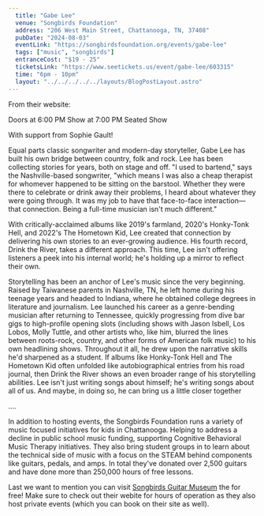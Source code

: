 ```yaml
---
  title: "Gabe Lee"
  venue: "Songbirds Foundation"
  address: "206 West Main Street, Chattanooga, TN, 37408"
  pubDate: "2024-08-03"
  eventLink: "https://songbirdsfoundation.org/events/gabe-lee"
  tags: ["music", "songbirds"]
  entranceCost: "$19 - 25"
  ticketsLink: "https://www.seetickets.us/event/gabe-lee/603315"
  time: "6pm - 10pm"
  layout: "../../../../../layouts/BlogPostLayout.astro"
---
```


From their website:

Doors at 6:00 PM
Show at 7:00 PM
Seated Show

With support from Sophie Gault!

Equal parts classic songwriter and modern-day storyteller, Gabe Lee has built his own bridge between country, folk and rock. Lee has been collecting stories for years, both on stage and off. "I used to bartend," says the Nashville-based songwriter, "which means I was also a cheap therapist for whomever happened to be sitting on the barstool. Whether they were there to celebrate or drink away their problems, I heard about whatever they were going through. It was my job to have that face-to-face interaction—that connection. Being a full-time musician isn't much different."

With critically-acclaimed albums like 2019's farmland, 2020's Honky-Tonk Hell, and 2022's The Hometown Kid, Lee created that connection by delivering his own stories to an ever-growing audience. His fourth record, Drink the River, takes a different approach. This time, Lee isn't offering listeners a peek into his internal world; he's holding up a mirror to reflect their own.

Storytelling has been an anchor of Lee's music since the very beginning. Raised by Taiwanese parents in Nashville, TN, he left home during his teenage years and headed to Indiana, where he obtained college degrees in literature and journalism. Lee launched his career as a genre-bending musician after returning to Tennessee, quickly progressing from dive bar gigs to high-profile opening slots (including shows with Jason Isbell, Los Lobos, Molly Tuttle, and other artists who, like him, blurred the lines between roots-rock, country, and other forms of American folk music) to his own headlining shows. Throughout it all, he drew upon the narrative skills he'd sharpened as a student. If albums like Honky-Tonk Hell and The Hometown Kid often unfolded like autobiographical entries from his road journal, then Drink the River shows an even broader range of his storytelling abilities. Lee isn't just writing songs about himself; he's writing songs about all of us. And maybe, in doing so, he can bring us a little closer together

....

In addition to hosting events, the Songbirds Foundation runs a variety of music focused initiatives for kids in Chattanooga. Helping to address a decline in public school music funding, supporting Cognitive Behavioral Music Therapy initiatives. They also bring student groups in to learn about the technical side of music with a focus on the STEAM behind components like guitars, pedals, and amps. In total they've donated over 2,500 guitars and have done more than 250,000 hours of free lessons. 

Last we want to mention you can visit <a href="https://songbirdsfoundation.org/museum/" target="_blank">Songbirds Guitar Museum</a> the for free! Make sure to check out their webite for hours of operation as they also host private events (which you can book on their site as well).